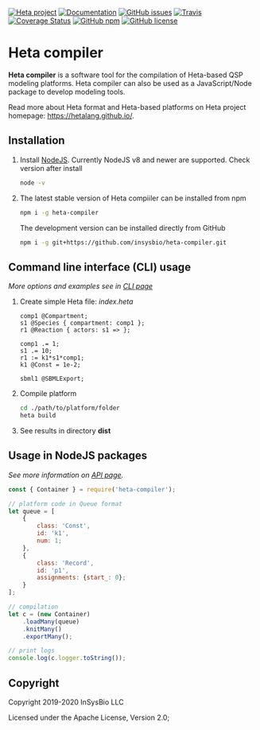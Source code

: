 [![Heta project](https://img.shields.io/badge/%CD%B1-Heta_project-blue)](https://hetalang.github.io/)
[![Documentation](https://img.shields.io/badge/docs-latest-blue.svg)](https://insysbio.github.io/heta-compiler)
[![GitHub issues](https://img.shields.io/github/issues/insysbio/heta-compiler.svg)](https://GitHub.com/insysbio/heta-compiler/issues/)
[![Travis](https://travis-ci.org/insysbio/heta-compiler.svg?branch=master)](https://travis-ci.org/insysbio/heta-compiler)
[![Coverage Status](https://coveralls.io/repos/github/insysbio/heta-compiler/badge.svg?branch=master)](https://coveralls.io/github/insysbio/heta-compiler?branch=master)
[![GitHub npm](https://img.shields.io/npm/v/heta-compiler/latest.svg)](https://www.npmjs.com/package/heta-compiler)
[![GitHub license](https://img.shields.io/github/license/insysbio/heta-compiler.svg)](https://github.com/insysbio/heta-compiler/blob/master/LICENSE)

# Heta compiler

**Heta compiler** is a software tool for the compilation of Heta-based QSP modeling platforms. Heta compiler can also be used as a JavaScript/Node package to develop modeling tools.

Read more about Heta format and Heta-based platforms on Heta project homepage: <https://hetalang.github.io/>.

## Installation

1. Install [NodeJS](https://nodejs.org/en/). Currently NodeJS v8 and newer are supported. Check version after install
    ```bash
    node -v
    ```

2. The latest stable version of Heta compiiler can be installed from npm
    ```bash
    npm i -g heta-compiler
    ```
    The development version can be installed directly from GitHub
    ```bash
    npm i -g git+https://github.com/insysbio/heta-compiler.git
    ```

## Command line interface (CLI) usage

*More options and examples see in [CLI page](./cli)*

1. Create simple Heta file: *index.heta*
    ```heta
    comp1 @Compartment;
    s1 @Species { compartment: comp1 };
    r1 @Reaction { actors: s1 => };

    comp1 .= 1;
    s1 .= 10;
    r1 := k1*s1*comp1;
    k1 @Const = 1e-2;

    sbml1 @SBMLExport;
    ```

2. Compile platform
    ```bash
    cd ./path/to/platform/folder
    heta build
    ```

3. See results in directory **dist**


## Usage in NodeJS packages

*See more information on [API page](./api).*

```javascript
const { Container } = require('heta-compiler');

// platform code in Queue format
let queue = [
    {
        class: 'Const',
        id: 'k1',
        num: 1;
    },
    {
        class: 'Record',
        id: 'p1',
        assignments: {start_: 0};
    }
];

// compilation
let c = (new Container)
    .loadMany(queue)
    .knitMany()
    .exportMany();

// print logs
console.log(c.logger.toString());
```

## Copyright

Copyright 2019-2020 InSysBio LLC

Licensed under the Apache License, Version 2.0;